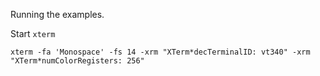 
Running the examples.

Start `xterm`
```
xterm -fa 'Monospace' -fs 14 -xrm "XTerm*decTerminalID: vt340" -xrm
"XTerm*numColorRegisters: 256"
```
